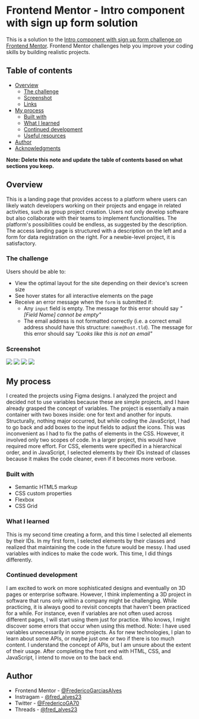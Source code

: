 # Frontend Mentor - Intro component with sign up form solution

This is a solution to the [Intro component with sign up form challenge on Frontend Mentor](https://www.frontendmentor.io/challenges/intro-component-with-signup-form-5cf91bd49edda32581d28fd1). Frontend Mentor challenges help you improve your coding skills by building realistic projects.

## Table of contents

-   [Overview](#overview)
    -   [The challenge](#the-challenge)
    -   [Screenshot](#screenshot)
    -   [Links](#links)
-   [My process](#my-process)
    -   [Built with](#built-with)
    -   [What I learned](#what-i-learned)
    -   [Continued development](#continued-development)
    -   [Useful resources](#useful-resources)
-   [Author](#author)
-   [Acknowledgments](#acknowledgments)

**Note: Delete this note and update the table of contents based on what sections you keep.**

## Overview

This is a landing page that provides access to a platform where users can likely watch developers working on their projects and engage in related activities, such as group project creation. Users not only develop software but also collaborate with their teams to implement functionalities. The platform's possibilities could be endless, as suggested by the description. The access landing page is structured with a description on the left and a form for data registration on the right. For a newbie-level project, it is satisfactory.

### The challenge

Users should be able to:

-   View the optimal layout for the site depending on their device's screen size
-   See hover states for all interactive elements on the page
-   Receive an error message when the `form` is submitted if:
    -   Any `input` field is empty. The message for this error should say _"[Field Name] cannot be empty"_
    -   The email address is not formatted correctly (i.e. a correct email address should have this structure: `name@host.tld`). The message for this error should say _"Looks like this is not an email"_

### Screenshot

![](./assets/images/picture-intro-component-sing-up.png)
![](./assets/images/picture-intro-component-sing-up-js.png)
![](./assets/images/picture-intro-component-sign-up-mobile.png)
![](./assets/images/picture-intro-component-sign-up-mobile-js.png)

## My process

I created the projects using Figma designs. I analyzed the project and decided not to use variables because these are simple projects, and I have already grasped the concept of variables. The project is essentially a main container with two boxes inside: one for text and another for inputs. Structurally, nothing major occurred, but while coding the JavaScript, I had to go back and add boxes to the input fields to adjust the icons. This was inconvenient as I had to fix the paths of elements in the CSS. However, it involved only two scopes of code. In a larger project, this would have required more effort. For CSS, elements were specified in a hierarchical order, and in JavaScript, I selected elements by their IDs instead of classes because it makes the code cleaner, even if it becomes more verbose.

### Built with

-   Semantic HTML5 markup
-   CSS custom properties
-   Flexbox
-   CSS Grid

### What I learned

This is my second time creating a form, and this time I selected all elements by their IDs. In my first form, I selected elements by their classes and realized that maintaining the code in the future would be messy. I had used variables with indices to make the code work. This time, I did things differently.

### Continued development

I am excited to work on more sophisticated designs and eventually on 3D pages or enterprise software. However, I think implementing a 3D project in software that runs only within a company might be challenging. While practicing, it is always good to revisit concepts that haven't been practiced for a while. For instance, even if variables are not often used across different pages, I will start using them just for practice. Who knows, I might discover some errors that occur when using this method. Note: I have used variables unnecessarily in some projects. As for new technologies, I plan to learn about some APIs, or maybe just one or two if there is too much content. I understand the concept of APIs, but I am unsure about the extent of their usage. After completing the front end with HTML, CSS, and JavaScript, I intend to move on to the back end.

## Author

-   Frontend Mentor - [@FredericoGarciasAlves](https://www.frontendmentor.io/profile/FredericoGarciasAlves)
-   Instragam - [@fred_alves23](https://www.instagram.com/fred_alves23/)
-   Twitter - [@FredericoGA70](https://x.com/FredericoGA70)
-   Threads - [@fred_alves23](v)

